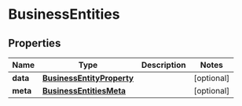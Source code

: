 

# BusinessEntities


## Properties

| Name | Type | Description | Notes |
|------------ | ------------- | ------------- | -------------|
|**data** | [**BusinessEntityProperty**](BusinessEntityProperty.md) |  |  [optional] |
|**meta** | [**BusinessEntitiesMeta**](BusinessEntitiesMeta.md) |  |  [optional] |



